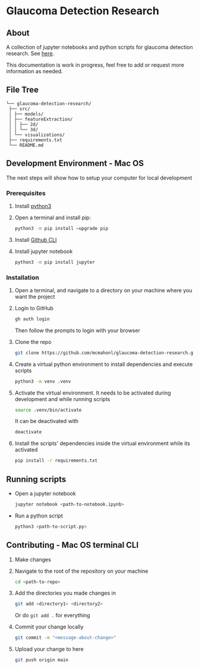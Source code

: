 # Glaucoma Detection Research

<!-- About -->
## About

A collection of jupyter notebooks and python scripts for glaucoma detection research. See [here](https://ieeexplore.ieee.org/document/10436242).

This documentation is work in progress, feel free to add or request more information as needed.

<!-- File Tree -->
## File Tree

```
└── glaucoma-detection-research/
 ├── src/
 │ ├── models/
 │ ├── featureExtraction/
 │ │ ├── 2d/
 │ │ └── 3d/
 │ └── visualizations/
 ├── requirements.txt
 └── README.md
```

<!-- Development Environment -->
## Development Environment - Mac OS

The next steps will show how to setup your computer for local development

### Prerequisites

1. Install [python3](https://docs.python.org/3/using/mac.html)
   
2. Open a terminal and install pip:
   
   ```sh
   python3 -m pip install –upgrade pip
   ```

3. Install [Github CLI](https://cli.github.com/)

4. Install jupyter notebook

   ```sh
   python3 -m pip install jupyter
   ```

### Installation

1. Open a terminal, and navigate to a directory on your machine where you want the project
   
2. Login to GitHub
   
   ```sh
   gh auth login
   ```
   
   Then follow the prompts to login with your browser
   
3. Clone the repo
   
   ```sh
   git clone https://github.com/mcmahonl/glaucoma-detection-research.git && cd glaucoma-detection-research
   ```
   
4. Create a virtual python environment to install dependencies and execute scripts
   
   ```sh
   python3 -m venv .venv
   ```
   
5. Activate the virtual environment. It needs to be activated during development and while running scripts
   
   ```sh
   source .venv/bin/activate
   ```
   
   It can be deactivated with
   
   ```sh
   deactivate
   ```
   
6. Install the scripts' dependencies inside the virtual environment while its activated
   
   ```sh
   pip install -r requirements.txt
   ```

<!-- SCRIPTS -->
## Running scripts
   
- Open a jupyter notebook
   
   ```sh
   jupyter notebook <path-to-notebook.ipynb>
   ```

- Run a python script
   
   ```sh
   python3 <path-to-script.py>
   ```  

<!-- CONTRIBUTING -->
## Contributing - Mac OS terminal CLI

1. Make changes
   
2. Navigate to the root of the repository on your machine
   
   ```sh
   cd <path-to-repo>
   ```

3. Add the directories you made changes in
   
   ```sh
   git add <directory1> <directory2>
   ```

   Or do `git add .` for everything

4. Commit your change locally
    
   ```sh
   git commit -m "<message-about-change>"
   ```
   
5. Upload your change to here
    
   ```sh
   git push origin main
   ```
